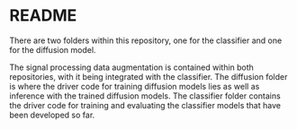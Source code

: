 # README

There are two folders within this repository, one for the classifier and one for the diffusion model.

The signal processing data augmentation is contained within both repositories, with it being integrated with the classifier.
The diffusion folder is where the driver code for training diffusion models lies as well as inference with the trained diffusion models.
The classifier folder contains the driver code for training and evaluating the classifier models that have been developed so far.
